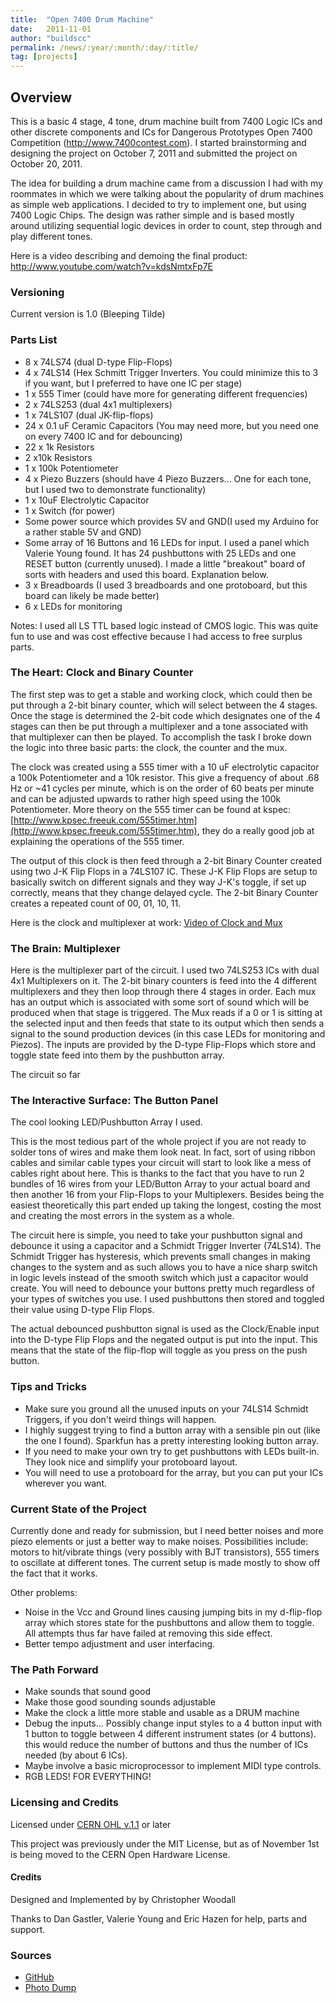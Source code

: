 ```yaml
---
title:  "Open 7400 Drum Machine"
date:   2011-11-01
author: "buildscc"
permalink: /news/:year/:month/:day/:title/
tag: [projects]
---
```


## Overview

This is a basic 4 stage, 4 tone, drum machine built from 7400 Logic ICs and other discrete components and ICs for Dangerous Prototypes Open 7400 Competition (http://www.7400contest.com). I started brainstorming and designing the project on October 7, 2011 and submitted the project on October 20, 2011.

The idea for building a drum machine came from a discussion I had with my roommates in which we were talking about the popularity of drum machines as simple web applications. I decided to try to implement one, but using 7400 Logic Chips. The design was rather simple and is based mostly around utilizing sequential logic devices in order to count, step through and play different tones.

Here is a video describing and demoing the final product: http://www.youtube.com/watch?v=kdsNmtxFp7E

### Versioning

Current version is 1.0 (Bleeping Tilde)

### Parts List

- 8 x 74LS74 (dual D-type Flip-Flops)
- 4 x 74LS14 (Hex Schmitt Trigger Inverters. You could minimize this to 3 if you want, but I preferred to have one IC per stage)
- 1 x 555 Timer (could have more for generating different frequencies)
- 2 x 74LS253 (dual 4x1 multiplexers)
- 1 x 74LS107 (dual JK-flip-flops)
- 24 x 0.1 uF Ceramic Capacitors (You may need more, but you need one on every 7400 IC and for debouncing)
- 22 x 1k Resistors
- 2 x10k Resistors
- 1 x 100k Potentiometer
- 4 x Piezo Buzzers (should have 4 Piezo Buzzers... One for each tone, but I used two to demonstrate functionality)
- 1 x 10uF Electrolytic Capacitor
- 1 x Switch (for power)
- Some power source which provides 5V and GND(I used my Arduino for a rather stable 5V and GND)
- Some array of 16 Buttons and 16 LEDs for input. I used a panel which Valerie Young found. It has 24 pushbuttons with 25 LEDs and one RESET button (currently unused). I made a little "breakout" board of sorts with headers and used this board. Explanation below.
- 3 x Breadboards (I used 3 breadboards and one protoboard, but this board can likely be made better)
- 6 x LEDs for monitoring

Notes: I used all LS TTL based logic instead of CMOS logic. This was quite fun to use and was cost effective because I had access to free surplus parts.

### The Heart: Clock and Binary Counter

The first step was to get a stable and working clock, which could then be put through a 2-bit binary counter, which will select between the 4 stages. Once the stage is determined the 2-bit code which designates one of the 4 stages can then be put through a multiplexer and a tone associated with that multiplexer can then be played. To accomplish the task I broke down the logic into three basic parts: the clock, the counter and the mux.

The clock was created using a 555 timer with a 10 uF electrolytic capacitor a 100k Potentiometer and a 10k resistor. This give a frequency of about .68 Hz or ~41 cycles per minute, which is on the order of 60 beats per minute and can be adjusted upwards to rather high speed using the 100k Potentiometer. More theory on the 555 timer can be found at kspec: [http://www.kpsec.freeuk.com/555timer.htm](http://www.kpsec.freeuk.com/555timer.htm), they do a really good job at explaining the operations of the 555 timer.

The output of this clock is then feed through a 2-bit Binary Counter created using two J-K Flip Flops in a 74LS107 IC. These J-K Flip Flops are setup to basically switch on different signals and they way J-K's toggle, if set up correctly, means that they change delayed cycle. The 2-bit Binary Counter creates a repeated count of 00, 01, 10, 11.

Here is the clock and multiplexer at work: [Video of Clock and Mux](http://www.youtube.com/watch?feature=player_embedded&v=omN2CQKSUus)

### The Brain: Multiplexer

Here is the multiplexer part of the circuit. I used two 74LS253 ICs with dual 4x1 Multiplexers on it. The 2-bit binary counters is feed into the 4 different multiplexers and they then loop through there 4 stages in order. Each mux has an output which is associated with some sort of sound which will be produced when that stage is triggered. The Mux reads if a 0 or 1 is sitting at the selected input and then feeds that state to its output which then sends a signal to the sound production devices (in this case LEDs for monitoring and Piezos). The inputs are provided by the D-type Flip-Flops which store and toggle state feed into them by the pushbutton array.

The circuit so far

### The Interactive Surface: The Button Panel

The cool looking LED/Pushbutton Array I used.

This is the most tedious part of the whole project if you are not ready to solder tons of wires and make them look neat. In fact, sort of using ribbon cables and similar cable types your circuit will start to look like a mess of cables right about here. This is thanks to the fact that you have to run 2 bundles of 16 wires from your LED/Button Array to your actual board and then another 16 from your Flip-Flops to your Multiplexers. Besides being the easiest theoretically this part ended up taking the longest, costing the most and creating the most errors in the system as a whole.

The circuit here is simple, you need to take your pushbutton signal and debounce it using a capacitor and a Schmidt Trigger Inverter (74LS14). The Schmidt Trigger has hysteresis, which prevents small changes in making changes to the system and as such allows you to have a nice sharp switch in logic levels instead of the smooth switch which just a capacitor would create. You will need to debounce your buttons pretty much regardless of your types of switches you use. I used pushbuttons then stored and toggled their value using D-type Flip Flops.

The actual debounced pushbutton signal is used as the Clock/Enable input into the D-type Flip Flops and the negated output is put into the input. This means that the state of the flip-flop will toggle as you press on the push button.

### Tips and Tricks
- Make sure you ground all the unused inputs on your 74LS14 Schmidt Triggers, if you don't weird things will happen.
- I highly suggest trying to find a button array with a sensible pin out (like the one I found). Sparkfun has a pretty interesting looking button array.
- If you need to make your own try to get pushbuttons with LEDs built-in. They look nice and simplify your protoboard layout.
- You will need to use a protoboard for the array, but you can put your ICs wherever you want.

### Current State of the Project

Currently done and ready for submission, but I need better noises and more piezo elements or just a better way to make noises. Possibilities include: motors to hit/vibrate things (very possibly with BJT transistors), 555 timers to oscillate at different tones. The current setup is made mostly to show off the fact that it works.

Other problems:
- Noise in the Vcc and Ground lines causing jumping bits in my d-flip-flop array which stores state for the pushbuttons and allow them to toggle. All attempts thus far have failed at removing this side effect.
- Better tempo adjustment and user interfacing.

### The Path Forward

- Make sounds that sound good
- Make those good sounding sounds adjustable
- Make the clock a little more stable and usable as a DRUM machine
- Debug the inputs... Possibly change input styles to a 4 button input with 1 button to toggle between 4 different instrument states (or 4 buttons). this would reduce the number of buttons and thus the number of ICs needed (by about 6 ICs).
- Maybe involve a basic microprocessor to implement MIDI type controls.
- RGB LEDS! FOR EVERYTHING!

### Licensing and Credits

Licensed under [CERN OHL v.1.1](http://www.ohwr.org/attachments/735/CERNOHLv1_1.txt) or later

This project was previously under the MIT License, but as of November 1st is being moved to the CERN Open Hardware License.

#### Credits
Designed and Implemented by by Christopher Woodall

Thanks to Dan Gastler, Valerie Young and Eric Hazen for help, parts and support.

### Sources

- [GitHub](https://github.com/cwoodall/Open-7400-Drum-Machine)
- [Photo Dump](https://picasaweb.google.com/105087053790397133357/Open7400DrumMachine)